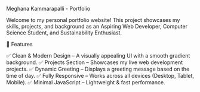 Meghana Kammarapalli - Portfolio

Welcome to my personal portfolio website! This project showcases my skills, projects, and background as an Aspiring Web Developer, Computer Science Student, and Sustainability Enthusiast.

📌 Features

✅ Clean & Modern Design – A visually appealing UI with a smooth gradient background.
✅ Projects Section – Showcases my live web development projects.
✅ Dynamic Greeting – Displays a greeting message based on the time of day.
✅ Fully Responsive – Works across all devices (Desktop, Tablet, Mobile).
✅ Minimal JavaScript – Lightweight & fast performance.
